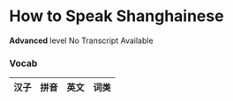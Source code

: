 # How to Speak Shanghainese
**Advanced** level
No Transcript Available
### Vocab
|汉子|拼音|英文|词类|
|----|----|----|----|